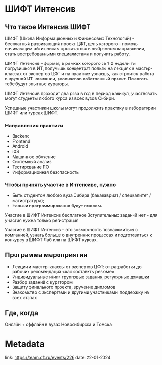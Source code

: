 # ШИФТ Интенсив

## Что такое Интенсив ШИФТ 

ШИФТ (Школа Информационных и Финансовых Технологий) – бесплатный развивающий проект ЦФТ, цель которого – помочь начинающим айтишникам прокачаться в выбранном направлении, стать востребованными специалистами и получить работу.

ШИФТ Интенсив – формат, в рамках которого за 1-2 недели ты погрузишься в ИТ, получишь концентрат пользы на лекциях и мастер-классах от экспертов ЦФТ и на практике узнаешь, как строится работа в крупной ИТ-компании, реализовав собственный проект. Помогать тебе будут опытные кураторы.

ШИФТ Интенсив проходит два раза в год в период каникул, участвовать могут студенты любого курса из всех вузов Сибири.

Успешные участники школы могут продолжить практику в лаборатории ШИФТ или курсах ШИФТ.

### Направления практики

- Backend
- Frontend
- Android
- iOS
- Машинное обучение
- Системный анализ
- Тестирование ПО
- Информационная безопасность

### Чтобы принять участие в Интенсиве, нужно

- Быть студентом любого вуза Сибири (бакалавриат / специалитет / магистратура);
- Навыки программирования будут плюсом.

Участие в ШИФТ Интенсив бесплатное
Вступительных заданий нет – для участия нужна только регистрация

Участие в ШИФТ Интенсив – это возможность познакомиться с компанией, узнать больше о внутренних процессах и подготовиться к конкурсу в ШИФТ Лаб или на ШИФТ курсах.

## Программа мероприятия

- Лекции и мастер-классы от экспертов ЦФТ: от разработки до рабочих рекомендаций «как составить резюме»
- Индивидуальные и/или групповые задания, регулярные домашки
- Разбор заданий с куратором
- Защиту финального проекта, вручение дипломов
- Знакомство с экспертами и другими участниками, поддержку на всех этапах

## Где, когда

Онлайн + оффлайн в вузах Новосибирска и Томска

# Metadata
link: https://team.cft.ru/events/226
date: 22-01-2024